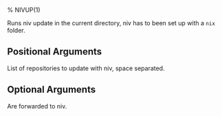 % NIVUP(1)

Runs niv update in the current directory, niv has to been set up with a `nix` folder.

## Positional Arguments
List of repositories to update with niv, space separated.

## Optional Arguments
Are forwarded to niv.
